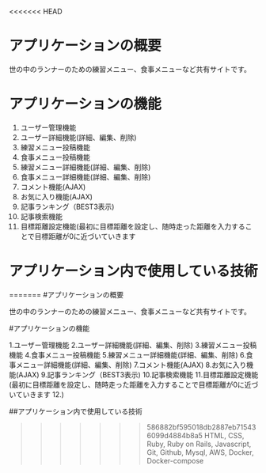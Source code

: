 <<<<<<< HEAD
# アプリケーションの概要
世の中のランナーのための練習メニュー、食事メニューなど共有サイトです。

# アプリケーションの機能

1. ユーザー管理機能
2. ユーザー詳細機能(詳細、編集、削除)
3. 練習メニュー投稿機能
4. 食事メニュー投稿機能
5. 練習メニュー詳細機能(詳細、編集、削除)
6. 食事メニュー詳細機能(詳細、編集、削除)
7. コメント機能(AJAX)
8. お気に入り機能(AJAX)
9. 記事ランキング（BEST3表示)
10. 記事検索機能
11. 目標距離設定機能(最初に目標距離を設定し、随時走った距離を入力することで目標距離が0に近づいていきます


# アプリケーション内で使用している技術
=======
#アプリケーションの概要

世の中のランナーのための練習メニュー、食事メニューなど共有サイトです。

#アプリケーションの機能

1.ユーザー管理機能
2.ユーザー詳細機能(詳細、編集、削除)
3.練習メニュー投稿機能
4.食事メニュー投稿機能
5.練習メニュー詳細機能(詳細、編集、削除)
6.食事メニュー詳細機能(詳細、編集、削除)
7.コメント機能(AJAX)
8.お気に入り機能(AJAX)
9.記事ランキング（BEST3表示)
10.記事検索機能
11.目標距離設定機能(最初に目標距離を設定し、随時走った距離を入力することで目標距離が0に近づいていきます
12.)

##アプリケーション内で使用している技術


>>>>>>> 586882bf595018db2887eb715436099d4884b8a5
HTML, CSS, Ruby, Ruby on Rails, Javascript, Git, Github, Mysql, AWS, Docker, Docker-compose




